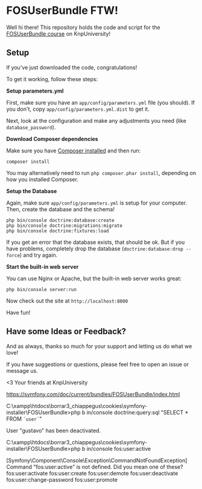 # FOSUserBundle FTW!

Well hi there! This repository holds the code and script
for the [FOSUserBundle course](https://knpuniversity.com/screencast/fosuserbundle-ftw)
on KnpUniversity!

## Setup

If you've just downloaded the code, congratulations!

To get it working, follow these steps:

**Setup parameters.yml**

First, make sure you have an `app/config/parameters.yml`
file (you should). If you don't, copy `app/config/parameters.yml.dist`
to get it.

Next, look at the configuration and make any adjustments you
need (like `database_password`).

**Download Composer dependencies**

Make sure you have [Composer installed](https://getcomposer.org/download/)
and then run:

```
composer install
```

You may alternatively need to run `php composer.phar install`, depending
on how you installed Composer.

**Setup the Database**

Again, make sure `app/config/parameters.yml` is setup
for your computer. Then, create the database and the
schema!

```
php bin/console doctrine:database:create
php bin/console doctrine:migrations:migrate
php bin/console doctrine:fixtures:load
```

If you get an error that the database exists, that should
be ok. But if you have problems, completely drop the
database (`doctrine:database:drop --force`) and try again.

**Start the built-in web server**

You can use Nginx or Apache, but the built-in web server works
great:

```
php bin/console server:run
```

Now check out the site at `http://localhost:8000`

Have fun!

## Have some Ideas or Feedback?

And as always, thanks so much for your support and letting us do what
we love!

If you have suggestions or questions, please feel free to
open an issue or message us.

<3 Your friends at KnpUniversity


https://symfony.com/doc/current/bundles/FOSUserBundle/index.html



C:\xampp\htdocs\borrar3_chiappegus\cookies\symfony-installer\FOSUserBundle>php b
in/console doctrine:query:sql "SELECT * FROM `´user´`"



User "gustavo" has been deactivated.

C:\xampp\htdocs\borrar3_chiappegus\cookies\symfony-installer\FOSUserBundle>php b
in/console fos:user:active


  [Symfony\Component\Console\Exception\CommandNotFoundException]
  Command "fos:user:active" is not defined.
  Did you mean one of these?
      fos:user:activate
      fos:user:create
      fos:user:demote
      fos:user:deactivate
      fos:user:change-password
      fos:user:promote
